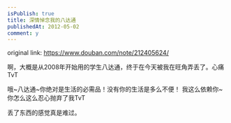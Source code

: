 ```yaml
---
isPublish: true
title: 深情悼念我的八达通
publishedAt: 2012-05-02
comment: y
---
```


original link: https://www.douban.com/note/212405624/

啊，大概是从2008年开始用的学生八达通，终于在今天被我在旺角弄丢了。心痛TvT

哦~八达通~你绝对是生活的必需品！没有你的生活是多么不便！
我这么依赖你~你怎么这么忍心抛弃了我TvT

丢了东西的感觉真是难过。
